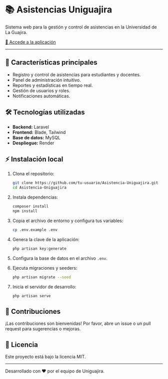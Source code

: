 # 📚 Asistencias Uniguajira

Sistema web para la gestión y control de asistencias en la Universidad de La Guajira.

[🔗 Accede a la aplicación](https://asistencia-uniguajira.onrender.com/)


---

## 🚀 Características principales

- Registro y control de asistencias para estudiantes y docentes.
- Panel de administración intuitivo.
- Reportes y estadísticas en tiempo real.
- Gestión de usuarios y roles.
- Notificaciones automáticas.

## 🛠️ Tecnologías utilizadas

- **Backend:** Laravel
- **Frontend:** Blade, Tailwind
- **Base de datos:** MySQL
- **Despliegue:** Render

## ⚡ Instalación local

1. Clona el repositorio:
   ```bash
   git clone https://github.com/tu-usuario/Asistencia-Uniguajira.git
   cd Asistencia-Uniguajira
   ```

2. Instala dependencias:
   ```bash
   composer install
   npm install
   ```

3. Copia el archivo de entorno y configura tus variables:
   ```bash
   cp .env.example .env
   ```

4. Genera la clave de la aplicación:
   ```bash
   php artisan key:generate
   ```

5. Configura la base de datos en el archivo `.env`.

6. Ejecuta migraciones y seeders:
   ```bash
   php artisan migrate --seed
   ```

7. Inicia el servidor de desarrollo:
   ```bash
   php artisan serve
   ```

## 📝 Contribuciones

¡Las contribuciones son bienvenidas! Por favor, abre un issue o un pull request para sugerencias o mejoras.

## 📄 Licencia

Este proyecto está bajo la licencia MIT.

---

Desarrollado con ❤️ por el equipo de Uniguajira.
